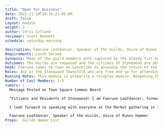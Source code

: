 ```yaml
---
title: "Open for Business"
date: 2022-11-10T10:33:21-05:00
draft: false
Layout: module
weight: 2
author: Chris Colland
reviewer: Scott Bennett
schedule: saturday morning

description: Faerune Leafdancer, Speaker of the Guilds, Voice of Runes Hammer has come to town to announce the reopening of the Guilds of Stonewood! In addition, there have been some additional guilds open to increase trade and prosperity across Stonewood and the greater Elysia during these trying times.
Requirements: Lunch Served
Synopsis: Many of the guild members were captured by the bloody fist but they are free now. Faerune Leafdancer goes over how the newly revised Guild structure will work in Stonewood. All of the new and existing guildmasters of Stonewood name are read. New guilds are established. A huge thank you to the Adventurers for bolstering the spirits of the citizens to spring those who were willing to fight to action in aiding Balor and Magnus to recover the missing Guildmasters. Also the Mausoleum of Fallen Heroes is to be opened as a training ground filled with foes from Stonewood past battles, rumor is a great treasure awaits those who can conquer the final level in one attempt this is detailed in the module "Unlucky 13".
Outcomes: The Guilds are reopened and the citizens of Stonewood are able to financial recover from the attacks of the Bloody Fist. Also the Adventurers will be able to access Guild supplies and workshops now
Hook: Faerune comes to town at Lunchtime to announce the return of the Guilds and gathers all in attendance.
Roles: Any of the Stonewood Townsfolk who are free and up for attending
Running Notes: This module is primarily a roleplay module. Reopening the Guilds allows the players to interact with them and production to be sold/traded for/requested/scrolls to be rented in Stonewood since this will be a major city in the plotline for years to come in Woodhaven. New guilds have been added to Stonewood to expand them as a trade city and line them up with Elysia more to make it more uniform when the Elysia wide guild system and guild passes come around allowing workshop access. Some of the local NPC guilds will remain NPC ran and controlled but the new and expanded guilds can change over time
Number of Cast Members: 1-5
rumors: |
  Message Posted on Town Square Common Board

  “Citizens and Residents of Stonewood! I am Faerune Leafdancer, formerly of the Stonewood military in my younger days and some of you may know me from my work locally with trade and mercantile. I would like to announce that all Guildmasters that the Bloody Fist had taken from Stonewood have been safely recovered, healed to full health, checked for enslavements, and had their spirits examined to make sure they can return to their duties. In brief, the Guilds of Stonewood will be fully reopened at Noon of this Markets gathering! I will be present to read the list of Guildmasters of the previously established guilds and the newly formed guilds so that we may expand our business ventures as proud Stonewood Dwarves!”

  I look forward to speaking with everyone at the Market gathering in 3 weeks,

  Faerune Leafdancer, Speaker of the Guilds, Voice of Runes Hammer 
Props:  Guilds Names List
---
```




